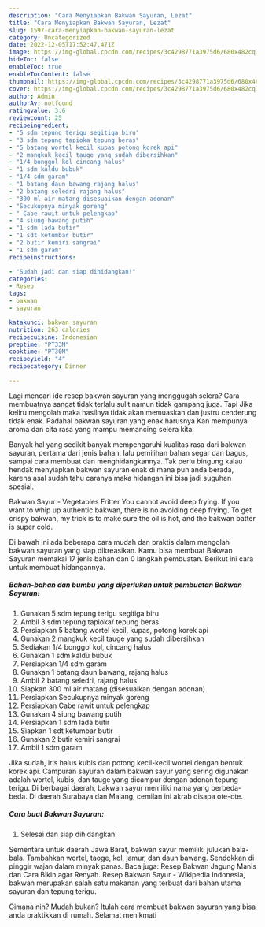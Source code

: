 ```yaml
---
description: "Cara Menyiapkan Bakwan Sayuran, Lezat"
title: "Cara Menyiapkan Bakwan Sayuran, Lezat"
slug: 1597-cara-menyiapkan-bakwan-sayuran-lezat
category: Uncategorized
date: 2022-12-05T17:52:47.471Z
image: https://img-global.cpcdn.com/recipes/3c4298771a3975d6/680x482cq70/bakwan-sayuran-foto-resep-utama.jpg
hideToc: false
enableToc: true
enableTocContent: false
thumbnail: https://img-global.cpcdn.com/recipes/3c4298771a3975d6/680x482cq70/bakwan-sayuran-foto-resep-utama.jpg
cover: https://img-global.cpcdn.com/recipes/3c4298771a3975d6/680x482cq70/bakwan-sayuran-foto-resep-utama.jpg
author: Admin
authorAv: notfound
ratingvalue: 3.6
reviewcount: 25
recipeingredient:
- "5 sdm tepung terigu segitiga biru"
- "3 sdm tepung tapioka tepung beras"
- "5 batang wortel kecil kupas potong korek api"
- "2 mangkuk kecil tauge yang sudah dibersihkan"
- "1/4 bonggol kol cincang halus"
- "1 sdm kaldu bubuk"
- "1/4 sdm garam"
- "1 batang daun bawang rajang halus"
- "2 batang seledri rajang halus"
- "300 ml air matang disesuaikan dengan adonan"
- "Secukupnya minyak goreng"
- " Cabe rawit untuk pelengkap"
- "4 siung bawang putih"
- "1 sdm lada butir"
- "1 sdt ketumbar butir"
- "2 butir kemiri sangrai"
- "1 sdm garam"
recipeinstructions:

- "Sudah jadi dan siap dihidangkan!"
categories:
- Resep
tags:
- bakwan
- sayuran

katakunci: bakwan sayuran 
nutrition: 263 calories
recipecuisine: Indonesian
preptime: "PT33M"
cooktime: "PT30M"
recipeyield: "4"
recipecategory: Dinner

---
```



Lagi mencari ide resep bakwan sayuran yang menggugah selera? Cara membuatnya sangat tidak terlalu sulit namun tidak gampang juga. Tapi Jika keliru mengolah maka hasilnya tidak akan memuaskan dan justru cenderung tidak enak. Padahal bakwan sayuran yang enak harusnya Kan mempunyai aroma dan cita rasa yang mampu memancing selera kita.


Banyak hal yang sedikit banyak mempengaruhi kualitas rasa dari bakwan sayuran, pertama dari jenis bahan, lalu pemilihan bahan segar dan bagus, sampai cara membuat dan menghidangkannya. Tak perlu bingung kalau hendak menyiapkan bakwan sayuran enak di mana pun anda berada, karena asal sudah tahu caranya maka hidangan ini bisa jadi suguhan spesial.

Bakwan Sayur - Vegetables Fritter You cannot avoid deep frying. If you want to whip up authentic bakwan, there is no avoiding deep frying. To get crispy bakwan, my trick is to make sure the oil is hot, and the bakwan batter is super cold.


Di bawah ini ada beberapa cara mudah dan praktis dalam mengolah bakwan sayuran yang siap dikreasikan. Kamu bisa membuat Bakwan Sayuran memakai 17 jenis bahan dan 0 langkah pembuatan. Berikut ini cara untuk membuat hidangannya.

<!--inarticleads1-->

##### Bahan-bahan dan bumbu yang diperlukan untuk pembuatan Bakwan Sayuran:

1. Gunakan 5 sdm tepung terigu segitiga biru
1. Ambil 3 sdm tepung tapioka/ tepung beras
1. Persiapkan 5 batang wortel kecil, kupas, potong korek api
1. Gunakan 2 mangkuk kecil tauge yang sudah dibersihkan
1. Sediakan 1/4 bonggol kol, cincang halus
1. Gunakan 1 sdm kaldu bubuk
1. Persiapkan 1/4 sdm garam
1. Gunakan 1 batang daun bawang, rajang halus
1. Ambil 2 batang seledri, rajang halus
1. Siapkan 300 ml air matang (disesuaikan dengan adonan)
1. Persiapkan Secukupnya minyak goreng
1. Persiapkan  Cabe rawit untuk pelengkap
1. Gunakan 4 siung bawang putih
1. Persiapkan 1 sdm lada butir
1. Siapkan 1 sdt ketumbar butir
1. Gunakan 2 butir kemiri sangrai
1. Ambil 1 sdm garam


Jika sudah, iris halus kubis dan potong kecil-kecil wortel dengan bentuk korek api. Campuran sayuran dalam bakwan sayur yang sering digunakan adalah wortel, kubis, dan tauge yang dicampur dengan adonan tepung terigu. Di berbagai daerah, bakwan sayur memiliki nama yang berbeda-beda. Di daerah Surabaya dan Malang, cemilan ini akrab disapa ote-ote. 

<!--inarticleads2-->

##### Cara buat Bakwan Sayuran:


1. Selesai dan siap dihidangkan!

Sementara untuk daerah Jawa Barat, bakwan sayur memiliki julukan bala-bala. Tambahkan wortel, taoge, kol, jamur, dan daun bawang. Sendokkan di pinggir wajan dalam minyak panas. Baca juga: Resep Bakwan Jagung Manis dan Cara Bikin agar Renyah. Resep Bakwan Sayur - Wikipedia Indonesia, bakwan merupakan salah satu makanan yang terbuat dari bahan utama sayuran dan tepung terigu. 

Gimana nih? Mudah bukan? Itulah cara membuat bakwan sayuran yang bisa anda praktikkan di rumah. Selamat menikmati
